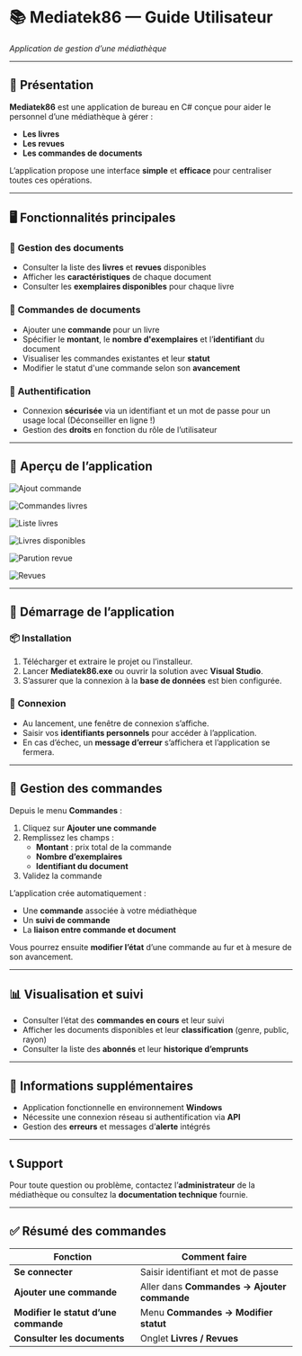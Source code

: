﻿# 📚 **Mediatek86 — Guide Utilisateur**  
*Application de gestion d’une médiathèque*

---

## 📖 **Présentation**  
**Mediatek86** est une application de bureau en C# conçue pour aider le personnel d’une médiathèque à gérer :

- **Les livres**   
- **Les revues**  
- **Les commandes de documents**  

L’application propose une interface **simple** et **efficace** pour centraliser toutes ces opérations.

---

## 🖥️ **Fonctionnalités principales**

### 📌 **Gestion des documents**  
- Consulter la liste des **livres** et **revues** disponibles  
- Afficher les **caractéristiques** de chaque document  
- Consulter les **exemplaires disponibles** pour chaque livre 

### 📌 **Commandes de documents**  
- Ajouter une **commande** pour un livre
- Spécifier le **montant**, le **nombre d'exemplaires** et l’**identifiant** du document  
- Visualiser les commandes existantes et leur **statut**  
- Modifier le statut d'une commande selon son **avancement**  

### 📌 **Authentification**  
- Connexion **sécurisée** via un identifiant et un mot de passe pour un usage local (Déconseiller en ligne !)
- Gestion des **droits** en fonction du rôle de l’utilisateur  

---

## 📸 **Aperçu de l’application**

![Ajout commande](./captures/addcommande.PNG)  



![Commandes livres](./captures/commandeslivres.PNG)  



![Liste livres](./captures/livres.PNG)  




![Livres disponibles](./captures/livresdisponibles.PNG)  



![Parution revue](./captures/parutionrevue.PNG)  



![Revues](./captures/revues.PNG)  

---

## 🚀 **Démarrage de l’application**

### 📦 **Installation**  
1. Télécharger et extraire le projet ou l’installeur.  
2. Lancer **Mediatek86.exe** ou ouvrir la solution avec **Visual Studio**.  
3. S’assurer que la connexion à la **base de données** est bien configurée.  

### 🔑 **Connexion**  
- Au lancement, une fenêtre de connexion s’affiche.  
- Saisir vos **identifiants personnels** pour accéder à l’application.  
- En cas d’échec, un **message d’erreur** s’affichera et l’application se fermera.  

---

## 📝 **Gestion des commandes**

Depuis le menu **Commandes** :  
1. Cliquez sur **Ajouter une commande**  
2. Remplissez les champs :  
   - **Montant** : prix total de la commande  
   - **Nombre d’exemplaires**  
   - **Identifiant du document**  
3. Validez la commande  

L’application crée automatiquement :  
- Une **commande** associée à votre médiathèque  
- Un **suivi de commande**  
- La **liaison entre commande et document**  

Vous pourrez ensuite **modifier l’état** d’une commande au fur et à mesure de son avancement.

---

## 📊 **Visualisation et suivi**

- Consulter l’état des **commandes en cours** et leur suivi  
- Afficher les documents disponibles et leur **classification** (genre, public, rayon)  
- Consulter la liste des **abonnés** et leur **historique d’emprunts**  

---

## 📌 **Informations supplémentaires**

- Application fonctionnelle en environnement **Windows**  
- Nécessite une connexion réseau si authentification via **API**  
- Gestion des **erreurs** et messages d’**alerte** intégrés  

---

## 📞 **Support**

Pour toute question ou problème, contactez l’**administrateur** de la médiathèque ou consultez la **documentation technique** fournie.

---

## ✅ **Résumé des commandes**

| Fonction                      | Comment faire                      |  
|------------------------------|----------------------------------   |  
| **Se connecter**              | Saisir identifiant et mot de passe|  
| **Ajouter une commande**      | Aller dans **Commandes → Ajouter commande** |  
| **Modifier le statut d’une commande** | Menu **Commandes → Modifier statut** |  
| **Consulter les documents**   | Onglet **Livres / Revues**  |  
